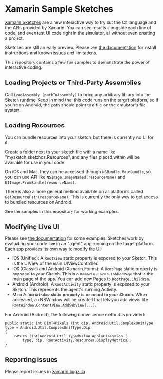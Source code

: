 Xamarin Sample Sketches
=======================

[Xamarin Sketches](http://developer.xamarin.com/guides/cross-platform/sketches/)
are a new interactive way to try out the C# language and the APIs provided by
Xamarin. You can see results alongside each line of code, and even test UI code
right in the simulator, all without even creating a project.

Sketches are still an early preview. Please see [the documentation](http://developer.xamarin.com/guides/cross-platform/sketches/)
for install instructions and known issues and limitations.

This repository contains a few fun samples to demonstrate the power of interactive
coding.

Loading Projects or Third-Party Assemblies
-----------------------------------------

Call `LoadAssembly (pathToAssembly)` to bring any arbitrary library into
the Sketch runtime. Keep in mind that this code runs on the target platform,
so if you're on Android, the path should point to a file on the emulator's
file system.

Loading Resources
-----------------

You can bundle resources into your sketch, but there is currently no UI for it.

Create a folder next to your sketch file with a name like
"mysketch.sketchcs.Resources", and any files placed within will be available
for use in your code.

On iOS and Mac, they can be accessed through `NSBundle.MainBundle`, so you can
use API like `NSImage.ImageNamed(resourceName)` and
`UIImage.FromBundle(resourceName)`.

There is also a more general method available on all platforms called
`GetResourcePath(resourceName)`. This is currently the only way to get access
to bundled resources on Android.

See the samples in this repository for working examples.

Modifying Live UI
-----------------

Please see [the documentation](http://developer.xamarin.com/guides/cross-platform/sketches/)
for some examples. Sketches work by evaluating your code live in an "agent" app
running on the target platform. Each app provides its own way to modify the UI:

* iOS (Unified): A `RootView` static property is exposed to your Sketch. This
  is the UIView of the main UIViewController.
* iOS (Classic) and Android (Xamarin.Forms): A `RootPage` static property is
  exposed to your Sketch. This is a `Xamarin.Forms.TabbedPage` that is the
  main page of the app. You can add new Pages to `RootPage.Children`.
* Android (Android): A `RootActivity` static property is exposed to your Sketch.
  This represents the agent's running Activity.
* Mac: A `RootWindow` static property is exposed to your Sketch. When accessed,
  an NSWindow will be created that lets you add views like
  `RootWindow.ContentView.AddSubView(...)`.

For Android (Android), the following convenience method is provided:

	public static int DimToPixels (int dip, Android.Util.ComplexUnitType type = Android.Util.ComplexUnitType.Dip)
	{
		return (int)Android.Util.TypedValue.ApplyDimension (
			type, dip, RootActivity.Resources.DisplayMetrics);
	}

Reporting Issues
----------------

Please report issues in [Xamarin bugzilla](https://bugzilla.xamarin.com/enter_bug.cgi?product=Xamarin%20Studio&component=Sketches).
